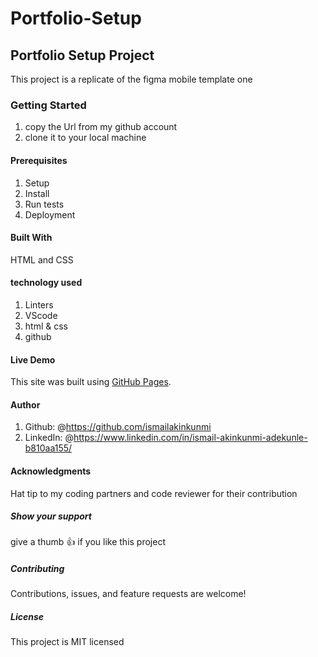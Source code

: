 # Portfolio-Setup

## Portfolio Setup Project

This project is a replicate of the figma mobile template one

### Getting Started

1. copy the Url from my github account
2. clone it to your local machine

#### Prerequisites

1. Setup
2. Install
3. Run tests
4. Deployment

#### Built With

HTML and CSS

#### technology used

1. Linters
2. VScode
3. html & css
4. github

#### Live Demo

This site was built using [GitHub Pages](http://127.0.0.1:5500/index.html/).

#### Author

1. Github: @<https://github.com/ismailakinkunmi>
2. LinkedIn: @<https://www.linkedin.com/in/ismail-akinkunmi-adekunle-b810aa155/>

#### Acknowledgments

Hat tip to my coding partners and code reviewer for their contribution

##### Show your support

give a thumb 👍 if you like this project

##### Contributing

Contributions, issues, and feature requests are welcome!

##### License

This project is MIT licensed
